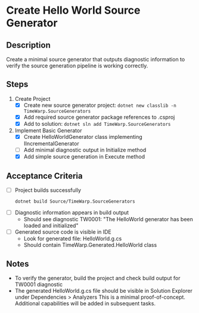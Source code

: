 # Create Hello World Source Generator

## Description
Create a minimal source generator that outputs diagnostic information to verify the source generation pipeline is working correctly.

## Steps
1. Create Project
   - [x] Create new source generator project: `dotnet new classlib -n TimeWarp.SourceGenerators`
   - [x] Add required source generator package references to .csproj
   - [x] Add to solution: `dotnet sln add TimeWarp.SourceGenerators`

2. Implement Basic Generator
   - [x] Create HelloWorldGenerator class implementing IIncrementalGenerator
   - [ ] Add minimal diagnostic output in Initialize method
   - [x] Add simple source generation in Execute method

## Acceptance Criteria
- [ ] Project builds successfully
    ```shell
    dotnet build Source/TimeWarp.SourceGenerators
    ```
- [ ] Diagnostic information appears in build output
    - Should see diagnostic TW0001: "The HelloWorld generator has been loaded and initialized"
- [ ] Generated source code is visible in IDE
    - Look for generated file: HelloWorld.g.cs
    - Should contain TimeWarp.Generated.HelloWorld class

## Notes
- To verify the generator, build the project and check build output for TW0001 diagnostic
- The generated HelloWorld.g.cs file should be visible in Solution Explorer under Dependencies > Analyzers
This is a minimal proof-of-concept. Additional capabilities will be added in subsequent tasks.
